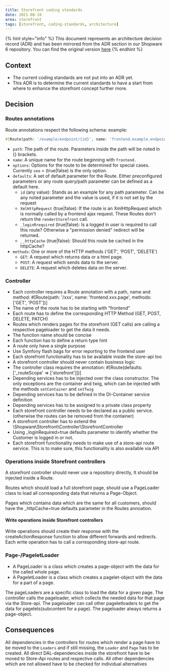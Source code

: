 ```yaml
---
title: Storefront coding standards
date: 2021-08-10
area: storefront
tags: [storefront, coding-standards, architecture]
--- 
```


{% hint style="info" %}
This document represents an architecture decision record (ADR) and has been mirrored from the ADR section in our Shopware 6 repository.
You can find the original version [here](https://github.com/shopware/platform/blob/trunk/adr/2021-08-10-storefront-coding-standards.md)
{% endhint %}

## Context

* The current coding standards are not put into an ADR yet.
* This ADR is to determine the current standards to have a start from where to enhance the storefront concept further more.

## Decision

### Routes annotations
Route annotations respect the following schema:
example:
```php
#[Route(path: '/example/endpoint/{id}', name: 'frontend.example.endpoint', options: ['seo' => false], defaults: ['id' => null, 'XmlHttpRequest' => true, '_loginRequired' => true, '_httpCache' => true], methods: ['GET', 'POST', 'DELETE'])]
```
* `path`: The path of the route. Parameters inside the path will be noted in {} brackets.
* `name`: A unique name for the route beginning with `frontend.`
* `options`: Options for the route to be determined for special cases. Currently `seo` = (true|false) is the only option.
* `defaults`: A set of default parameter for the Route. Either preconfigured parameters or any route query/path parameter can be defined as a default here.
  * `id` (any value): Stands as an example for any path parameter. Can be any noted parameter and the value is used, if it is not set by the request
  * `XmlHttpRequest` (true|false): If the route is an XmlHttpRequest which is normally called by a frontend ajax request. These Routes don't return the `renderStorefront` call.
  * `_loginRrequired` (true|false): Is a logged in user is required to call this route? Otherwise a "permission denied" redirect will be returned.
  * `__httpCache` (true|false): Should this route be cached in the httpCache?
* `methods`: One or more of the HTTP methods ('GET', 'POST', 'DELETE')
  * `GET`: A request which returns data or a html page.
  * `POST`: A request which sends data to the server.
  * `DELETE`: A request which deletes data on the server. 

### Controller
* Each controller requires a Route annotation with a path, name and method: #[Route(path: '/xxx', name: 'frontend.xxx.page', methods: ['GET', 'POST'])]
* The name of the route has to be starting with "frontend"
* Each route has to define the corresponding HTTP Method (GET, POST, DELETE, PATCH)
* Routes which renders pages for the storefront (GET calls) are calling a respective pageloader to get the data it needs. 
* The function name should be concise
* Each function has to define a return type hint
* A route only have a single purpose
* Use Symfony flash bags for error reporting to the frontend user
* Each storefront functionality has to be available inside the store-api too
* A storefront controller should never contain business logic
* The controller class requires the annotation: #[Route(defaults: ['_routeScope' => ['storefront']])]
* Depending services has to be injected over the class constructor. The only exceptions are the container and twig, which can be injected with the methods `setContainer` and `setTwig`
* Depending services has to be defined in the DI-Container service definition
* Depending services has to be assigned to a private class property
* Each storefront controller needs to be declared as a public service. (otherwise the routes can be removed from the container)
* A storefront controller has to extend the \Shopware\Storefront\Controller\StorefrontController
* Using _loginRequired=true defaults parameter to identify whether the Customer is logged in or not.
* Each storefront functionality needs to make use of a store-api route service. This is to make sure, this functionality is also available via API

### Operations inside Storefront controllers
A storefront controller should never use a repository directly, It should be injected inside a Route.

Routes which should load a full storefront page, should use a PageLoader class to load all corresponding data that returns a Page-Object.

Pages which contains data which are the same for all customers, should have the _httpCache=true defaults parameter in the Routes annoation.

#### Write operations inside Storefront controllers
Write operations should create their response with the createActionResponse function to allow different forwards and redirects.
Each write operation has to call a corresponding store-api route.

### Page-/PageletLoader
* A PageLoader is a class which creates a page-object with the data for the called whole page.
* A PageletLoader is a class which creates a pagelet-object with the data for a part of a page. 

The pageLoaders are a specific class to load the data for a given page.
The controller calls the pageloader, which collects the needed data for that page via the Store-api.
The pageloader can call other pageletloaders to get the data for pagelets(subcontent for a page).
The pageloader always returns a page-object.


## Consequences

All dependencies in the controllers for routes which render a page have to be moved to the `Loaders` and if still missing, the `Loader` and `Page` has to be created.
All direct DAL-dependencies inside the storefront have to be moved to Store-Api routes and respective calls.
All other dependencies which are not allowed have to be checked for individual alternatives

